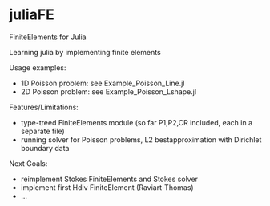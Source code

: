 # juliaFE
FiniteElements for Julia

Learning julia by implementing finite elements

Usage examples:
- 1D Poisson problem: see Example_Poisson_Line.jl
- 2D Poisson problem: see Example_Poisson_Lshape.jl

Features/Limitations:
- type-treed FiniteElements module (so far P1,P2,CR included, each in a separate file)
- running solver for Poisson problems, L2 bestapproximation with Dirichlet boundary data

Next Goals:
- reimplement Stokes FiniteElements and Stokes solver
- implement first Hdiv FiniteElement (Raviart-Thomas)
- ...



